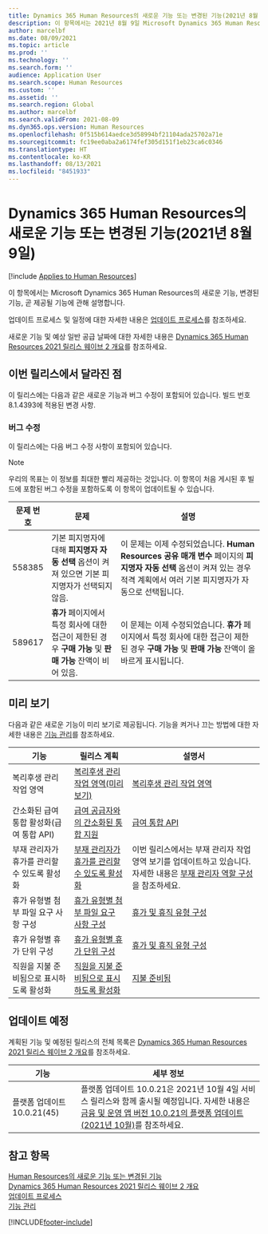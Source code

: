 ```yaml
---
title: Dynamics 365 Human Resources의 새로운 기능 또는 변경된 기능(2021년 8월 9일)
description: 이 항목에서는 2021년 8월 9일 Microsoft Dynamics 365 Human Resources의 새로 추가되거나 변경된 기능에 관해 설명합니다.
author: marcelbf
ms.date: 08/09/2021
ms.topic: article
ms.prod: ''
ms.technology: ''
ms.search.form: ''
audience: Application User
ms.search.scope: Human Resources
ms.custom: ''
ms.assetid: ''
ms.search.region: Global
ms.author: marcelbf
ms.search.validFrom: 2021-08-09
ms.dyn365.ops.version: Human Resources
ms.openlocfilehash: 0f515b614aedce3d58994bf21104ada25702a71e
ms.sourcegitcommit: fc19ee0aba2a6174fef305d151f1eb23ca6c0346
ms.translationtype: HT
ms.contentlocale: ko-KR
ms.lasthandoff: 08/13/2021
ms.locfileid: "8451933"
---
```

# <a name="whats-new-or-changed-in-dynamics-365-human-resources-august-9-2021"></a>Dynamics 365 Human Resources의 새로운 기능 또는 변경된 기능(2021년 8월 9일)

[!include [Applies to Human Resources](../includes/applies-to-hr.md)]

이 항목에서는 Microsoft Dynamics 365 Human Resources의 새로운 기능, 변경된 기능, 곧 제공될 기능에 관해 설명합니다.

업데이트 프로세스 및 일정에 대한 자세한 내용은 [업데이트 프로세스](hr-admin-setup-update-process.md)를 참조하세요.

새로운 기능 및 예상 일반 공급 날짜에 대한 자세한 내용은 [Dynamics 365 Human Resources 2021 릴리스 웨이브 2 개요](/dynamics365-release-plan/2021wave2/human-resources/dynamics365-human-resources/)를 참조하세요.

## <a name="in-this-release"></a>이번 릴리스에서 달라진 점

이 릴리스에는 다음과 같은 새로운 기능과 버그 수정이 포함되어 있습니다. 빌드 번호 8.1.4393에 적용된 변경 사항.

### <a name="bug-fixes"></a>버그 수정

이 릴리스에는 다음 버그 수정 사항이 포함되어 있습니다.

> [!NOTE]
> 우리의 목표는 이 정보를 최대한 빨리 제공하는 것입니다. 이 항목이 처음 게시된 후 빌드에 포함된 버그 수정을 포함하도록 이 항목이 업데이트될 수 있습니다.

| 문제 번호 | 문제 | 설명 |
| --- | --- | --- |
| 558385 | 기본 피지명자에 대해 **피지명자 자동 선택** 옵션이 켜져 있으면 기본 피지명자가 선택되지 않음. | 이 문제는 이제 수정되었습니다. **Human Resources 공유 매개 변수** 페이지의 **피지명자 자동 선택** 옵션이 켜져 있는 경우 적격 계획에서 여러 기본 피지명자가 자동으로 선택됩니다. |
| 589617 | **휴가** 페이지에서 특정 회사에 대한 접근이 제한된 경우 **구매 가능** 및 **판매 가능** 잔액이 비어 있음. | 이 문제는 이제 수정되었습니다. **휴가** 페이지에서 특정 회사에 대한 접근이 제한된 경우 **구매 가능** 및 **판매 가능** 잔액이 올바르게 표시됩니다. |

## <a name="in-preview"></a>미리 보기

다음과 같은 새로운 기능이 미리 보기로 제공됩니다. 기능을 켜거나 끄는 방법에 대한 자세한 내용은 [기능 관리](hr-admin-manage-features.md)를 참조하세요.

| 기능 | 릴리스 계획 | 설명서 |
| --- | --- | --- |
| 복리후생 관리 작업 영역 | [복리후생 관리 작업 영역(미리 보기)](/dynamics365-release-plan/2020wave2/human-resources/dynamics365-human-resources/benefits-management-workspace) | [복리후생 관리 작업 영역](hr-benefits-management-workspace.md) |
| 간소화된 급여 통합 활성화(급여 통합 API) | [급여 공급자와의 간소화된 통합 지원](/dynamics365-release-plan/2021wave1/human-resources/dynamics365-human-resources/enable-simplified-integration-payroll-providers) | [급여 통합 API](hr-admin-integration-payroll-api-introduction.md)|
| 부재 관리자가 휴가를 관리할 수 있도록 활성화 | [부재 관리자가 휴가를 관리할 수 있도록 활성화](/dynamics365-release-plan/2021wave1/human-resources/dynamics365-human-resources/enable-absence-manager-manage-leave) | 이번 릴리스에서는 부재 관리자 작업 영역 보기를 업데이트하고 있습니다. 자세한 내용은 [부재 관리자 역할 구성](https://go.microsoft.com/fwlink/?linkid=2168107)을 참조하세요. |
| 휴가 유형별 첨부 파일 요구 사항 구성 | [휴가 유형별 첨부 파일 요구 사항 구성](/dynamics365-release-plan/2021wave1/human-resources/dynamics365-human-resources/mandate-attachments-specific-leave-types) |[휴가 및 휴직 유형 구성](https://go.microsoft.com/fwlink/?linkid=2168108)|
| 휴가 유형별 휴가 단위 구성 | [휴가 유형별 휴가 단위 구성](/dynamics365-release-plan/2021wave1/human-resources/dynamics365-human-resources/configure-leave-units-per-leave-type) |[휴가 및 휴직 유형 구성](https://go.microsoft.com/fwlink/?linkid=2168215)|
| 직원을 지불 준비됨으로 표시하도록 활성화 | [직원을 지불 준비됨으로 표시하도록 활성화](/dynamics365-release-plan/2021wave1/human-resources/dynamics365-human-resources/enable-employees-be-marked-as-ready-pay) | [지불 준비됨](/dynamics365/human-resources/hr-compensation-payroll) |

## <a name="coming-soon"></a>업데이트 예정

계획된 기능 및 예정된 릴리스의 전체 목록은 [Dynamics 365 Human Resources 2021 릴리스 웨이브 2 개요](/dynamics365-release-plan/2021wave2/human-resources/dynamics365-human-resources/)를 참조하세요.

| 기능 | 세부 정보 |
| --- | --- |
| 플랫폼 업데이트 10.0.21(45) | 플랫폼 업데이트 10.0.21은 2021년 10월 4일 서비스 릴리스와 함께 출시될 예정입니다. 자세한 내용은 [금융 및 운영 앱 버전 10.0.21의 플랫폼 업데이트(2021년 10월)](/dynamics365/fin-ops-core/dev-itpro/get-started/whats-new-platform-updates-10-0-21)를 참조하세요. |

## <a name="see-also"></a>참고 항목

[Human Resources의 새로운 기능 또는 변경된 기능](hr-admin-whats-new.md)</br>
[Dynamics 365 Human Resources 2021 릴리스 웨이브 2 개요](/dynamics365-release-plan/2021wave2/human-resources/dynamics365-human-resources/)</br>
[업데이트 프로세스](hr-admin-setup-update-process.md)</br>
[기능 관리](hr-admin-manage-features.md)

[!INCLUDE[footer-include](../includes/footer-banner.md)]
